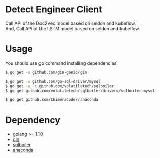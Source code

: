 # Detect Engineer Client


Call API of the Doc2Vec model based on seldon and kubeflow.  
And, Call API of the LSTM model based on seldon and kubeflow.  

# Usage

You should use go command installing dependencies.

```sh
$ go get -u github.com/gin-gonic/gin

$ go get -u github.com/go-sql-driver/mysql
$ go get -u -t github.com/volatiletech/sqlboiler
$ go get github.com/volatiletech/sqlboiler/drivers/sqlboiler-mysql

$ go get github.com/ChimeraCoder/anaconda
```

# Dependency

- golang >= 1.10
- [gin](https://github.com/gin-gonic/gin)
- [sqlboiler](https://github.com/volatiletech/sqlboiler)
- [anaconda](https://github.com/ChimeraCoder/anaconda)
